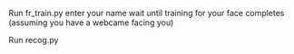 Run fr_train.py
enter your name
wait until training for your face completes (assuming you have a webcame facing you)

Run recog.py

